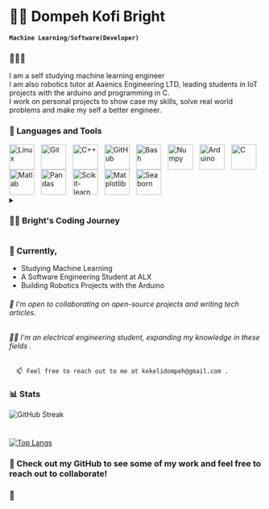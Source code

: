 

# 🥷🏾 Dompeh Kofi Bright
**`Machine Learning/Software(Developer)`**
### 👨🏾‍💻
I am a self studying machine learning engineer<br>
I am also robotics tutor at Aaenics Engineering LTD, leading students in IoT projects with the arduino and programming in C.
<br>I work on personal projects to show case my skills, solve real world problems and make my self a better engineer. 

### 💼  Languages and Tools

<img align="left" alt="Linux" width="50px" style="padding-right:10px;" src="https://cdn.jsdelivr.net/gh/devicons/devicon/icons/linux/linux-original.svg" />
<img align="left" alt="Git" width="50px" style="padding-right:10px;" src="https://cdn.jsdelivr.net/gh/devicons/devicon/icons/git/git-original.svg" />
<img align="left" alt="C++" width="50px" style="padding-right:10px;" src="https://cdn.jsdelivr.net/gh/devicons/devicon/icons/cplusplus/cplusplus-line.svg" />
<img align="left" alt="GitHub" width="50px" style="padding-right:10px;" src="https://cdn.jsdelivr.net/gh/devicons/devicon/icons/github/github-original.svg" />
<img align="left" alt="Bash" width="50px" style="padding-right:10px;" src="https://cdn.jsdelivr.net/gh/devicons/devicon/icons/bash/bash-original.svg" />
<img align="left" alt="Numpy" width="50px" style="padding-right:10px;" src="https://cdn.jsdelivr.net/gh/devicons/devicon/icons/numpy/numpy-original-wordmark.svg" />
<img align="left" alt="Arduino" width="50px" style="padding-right:10px;" src="https://cdn.jsdelivr.net/gh/devicons/devicon/icons/arduino/arduino-original-wordmark.svg" />
<img align="left" alt="C" width="50px" style="padding-right:10px;" src="https://cdn.jsdelivr.net/gh/devicons/devicon/icons/c/c-original.svg" />
<img align="left" alt="Matlab" width="50px" style="padding-right:10px;" src="https://cdn.jsdelivr.net/gh/devicons/devicon/icons/matlab/matlab-original.svg" />
<img align="left" alt="Pandas" width="50px" style="padding-right:10px;" src="https://cdn.jsdelivr.net/gh/devicons/devicon/icons/pandas/pandas-original.svg" />
<img align="left" alt="Scikit-learn" width="50px" style="padding-right:10px;" src="https://seeklogo.com/images/S/scikit-learn-logo-8766D07E2E-seeklogo.com.png">
<img align="left" alt="Matplotlib" width="50px" style="padding-right:10px;"  src ="https://seeklogo.com/images/M/matplotlib-logo-7676870AC0-seeklogo.com.png" />
<img align="left" alt="Seaborn" width="50px" style="padding-right:10px;"  src ="https://seeklogo.com/images/S/seaborn-logo-244EB2DEC5-seeklogo.com.png" />
<br><br><br><br><br><br>
<details>
 <summary><h3>👨‍💻 Bright's Coding Journey</h3></summary>
      From a young age, my fascination with technology led me to join the robotics team in high school. It was there that I discovered my passion for programming and embarked on a journey of exploration and learning. Eager to delve deeper, I ventured into the realm of Linux and Unix, familiarizing myself with their intricacies. With a particular affinity for robotics and Arduino programming, I found myself naturally gravitating towards C++ and C, honing my skills in this versatile language.
As my knowledge and enthusiasm grew, I chose to pursue a degree in electrical and electronics engineering, where I could immerse myself in the exciting world of IoT. Fuelled by a desire to broaden my horizons, I independently embarked on a journey of self-learning in machine learning, recognizing its immense potential in shaping the future of technology.
Recognizing the importance of well-rounded expertise, I also enrolled in a software engineering program, determined to strengthen my abilities in designing robust and efficient software solutions. This dual focus on hardware and software provides me with a comprehensive understanding of the intricate interplay between the two, equipping me with the tools to tackle complex technological challenges.
As I continue to learn and grow, my passion for technology remains unwavering. Driven by curiosity and a relentless desire to innovate, I am eager to contribute to the ever-evolving landscape of technology, creating solutions that harness the power of machine learning, IoT, and software engineering. With a solid foundation in robotics, programming, and an insatiable thirst for knowledge, I am poised to make a significant impact in the tech industry, shaping a future where technology seamlessly integrates into our lives. <br>
</details>

### 🔭 Currently, 
- Studying Machine Learning
- A Software Engineering Student at ALX
- Building Robotics Projects with the Arduino

###### 🤝 I'm open to collaborating on open-source projects and writing tech articles.

###### 👷🏾 I'm an electrical engineering student, expanding my knowledge in these fields .

      📫 Feel free to reach out to me at kekelidompeh@gmail.com .

### 📊 Stats

<!-- ![Kekeli's GitHub stats](https://github-readme-stats.vercel.app/api?username=kekeli-the-light&show_icons=true&theme=gruvbox) -->

![GitHub Streak](https://streak-stats.demolab.com?user=kekeli-the-light&theme=gruvbox&border_radius=4.5) 

#
[![Top Langs](https://github-readme-stats.vercel.app/api/top-langs/?username=kekeli-the-light&hide=jupyter%20notebook&layout=compact)](https://github.com/kekeli-the-light)

### 👀 Check out my GitHub to see some of my work and feel free to reach out to collaborate!

### 🥂 



[Twitter]: https://twitter.com/_kekeliii
